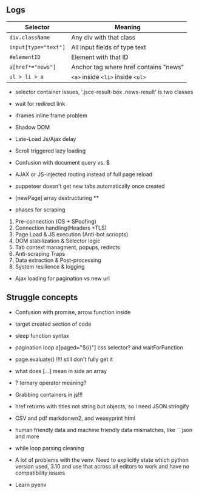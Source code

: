 ## Logs

| Selector             | Meaning                               |
| -------------------- | ------------------------------------- |
| `div.className`      | Any div with that class               |
| `input[type="text"]` | All input fields of type text         |
| `#elementID`         | Element with that ID                  |
| `a[href*="news"]`    | Anchor tag where href contains "news" |
| `ul > li > a`        | `<a>` inside `<li>` inside `<ul>`     |

- selector container issues, '.jsce-result-box .news-result' is two classes
- wait for redirect link
- iframes inline frame problem
- Shadow DOM
- Late-Load Js/Ajax delay
- Scroll triggered lazy loading
- Confusion with document query vs. $
- AJAX or JS-injected routing instead of full page reload

- puppeteer doesn't get new tabs automatically once created
- [newPage] array destructuring \*\*

- phases for scraping

1. Pre-connection (OS + SPoofing)
2. Connection handling(Headers +TLS)
3. Page Load & JS execution (Anti-bot scriopts)
4. DOM stabilization & Selector logic
5. Tab context managment, popups, redircts
6. Anti-scraping Traps
7. Data extraction & Post-processing
8. System resilience & logging

- Ajax loading for pagination vs new url

## Struggle concepts

- Confusion with promise, arrow function inside
- target created section of code
- sleep function syntax
- pagination loop a[paged="${i}"] css selector? and waitForFunction
- page.evaluate() !!!! still don't fully get it
- what does [...] mean in side an array
- ? ternary operator meaning?
- Grabbing containers in js!!!
- href returns with titles not string but objects, so i need JSON.stringify

- CSV and pdf markdonwn2, and weasyprint html

- human friendly data and machine friendly data mismatches, like ```json and more
- while loop parsing cleaning


- A lot of problems with the venv. Need to explicitly state which python version used, 3.10 and use that across all editors to work and have no compatibility issues

- Learn pyenv
